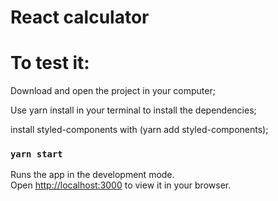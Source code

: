 # React calculator

# To test it:

Download and open the project in your computer;

Use yarn install in your terminal to install the dependencies;

install styled-components with (yarn add styled-components);

### `yarn start`

Runs the app in the development mode.\
Open [http://localhost:3000](http://localhost:3000) to view it in your browser.